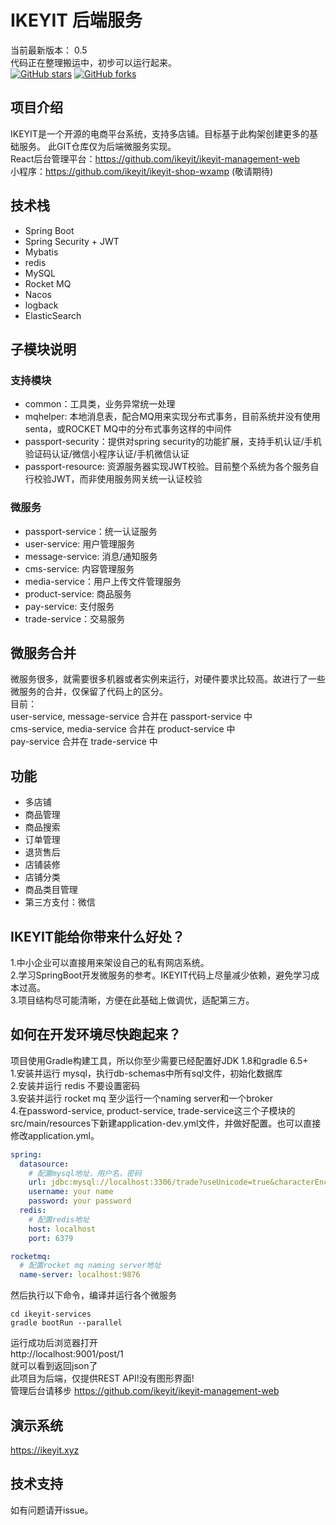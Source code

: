 # IKEYIT 后端服务
当前最新版本： 0.5  
代码正在整理搬运中，初步可以运行起来。  
[![GitHub stars](https://img.shields.io/github/stars/ikeyit/ikeyit-services.svg?style=social&label=Stars)](https://github.com/ikeyit/ikeyit-services)
[![GitHub forks](https://img.shields.io/github/forks/ikeyit/ikeyit-services.svg?style=social&label=Fork)](https://github.com/ikeyit/ikeyit-services)

## 项目介绍
IKEYIT是一个开源的电商平台系统，支持多店铺。目标基于此构架创建更多的基础服务。 
此GIT仓库仅为后端微服务实现。  
React后台管理平台：https://github.com/ikeyit/ikeyit-management-web  
小程序：https://github.com/ikeyit/ikeyit-shop-wxamp (敬请期待)
## 技术栈
- Spring Boot
- Spring Security + JWT
- Mybatis
- redis
- MySQL
- Rocket MQ
- Nacos
- logback
- ElasticSearch
## 子模块说明
### 支持模块
- common：工具类，业务异常统一处理
- mqhelper: 本地消息表，配合MQ用来实现分布式事务，目前系统并没有使用senta，或ROCKET MQ中的分布式事务这样的中间件
- passport-security：提供对spring security的功能扩展，支持手机认证/手机验证码认证/微信小程序认证/手机微信认证
- passport-resource: 资源服务器实现JWT校验。目前整个系统为各个服务自行校验JWT，而非使用服务网关统一认证校验  
### 微服务
- passport-service：统一认证服务
- user-service: 用户管理服务
- message-service: 消息/通知服务
- cms-service: 内容管理服务
- media-service：用户上传文件管理服务
- product-service: 商品服务
- pay-service: 支付服务
- trade-service：交易服务
## 微服务合并
微服务很多，就需要很多机器或者实例来运行，对硬件要求比较高。故进行了一些微服务的合并，仅保留了代码上的区分。  
目前：  
user-service, message-service 合并在 passport-service 中  
cms-service, media-service 合并在 product-service 中  
pay-service 合并在 trade-service 中  
## 功能
- 多店铺
- 商品管理
- 商品搜索
- 订单管理
- 退货售后
- 店铺装修
- 店铺分类
- 商品类目管理
- 第三方支付：微信
## IKEYIT能给你带来什么好处？
1.中小企业可以直接用来架设自己的私有网店系统。  
2.学习SpringBoot开发微服务的参考。IKEYIT代码上尽量减少依赖，避免学习成本过高。  
3.项目结构尽可能清晰，方便在此基础上做调优，适配第三方。
## 如何在开发环境尽快跑起来？   
项目使用Gradle构建工具，所以你至少需要已经配置好JDK 1.8和gradle 6.5+  
1.安装并运行 mysql，执行db-schemas中所有sql文件，初始化数据库  
2.安装并运行 redis 不要设置密码  
3.安装并运行 rocket mq  至少运行一个naming server和一个broker  
4.在password-service, product-service, trade-service这三个子模块的src/main/resources下新建application-dev.yml文件，并做好配置。也可以直接修改application.yml。
``` yaml
spring:
  datasource:
    # 配置mysql地址，用户名，密码
    url: jdbc:mysql://localhost:3306/trade?useUnicode=true&characterEncoding=UTF-8&serverTimezone=Asia/Shanghai&useSSL=false&allowPublicKeyRetrieval=true
    username: your name
    password: your password
  redis:
    # 配置redis地址
    host: localhost
    port: 6379

rocketmq:
  # 配置rocket mq naming server地址
  name-server: localhost:9876
```
然后执行以下命令，编译并运行各个微服务
```
cd ikeyit-services
gradle bootRun --parallel
```
运行成功后浏览器打开  
http://localhost:9001/post/1  
就可以看到返回json了  
此项目为后端，仅提供REST API!没有图形界面!  
管理后台请移步 https://github.com/ikeyit/ikeyit-management-web 
## 演示系统
https://ikeyit.xyz
## 技术支持  
如有问题请开issue。
